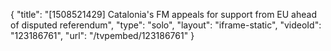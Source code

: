 {
    "title": "[1508521429] Catalonia's FM appeals for support from EU ahead of disputed referendum",
    "type": "solo",
    "layout": "iframe-static",
    "videoId": "123186761",
    "url": "\/tvpembed\/123186761"
}